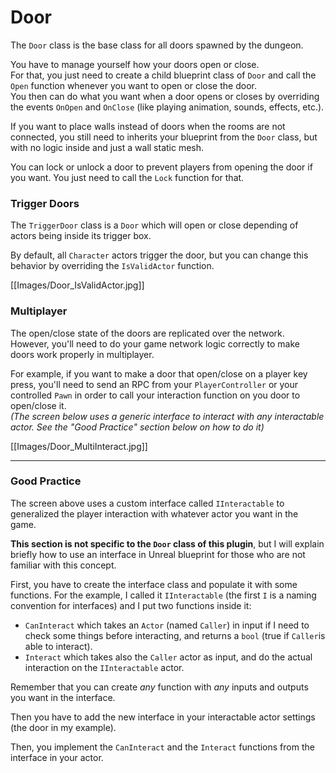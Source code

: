 # Door

The `Door` class is the base class for all doors spawned by the dungeon.

You have to manage yourself how your doors open or close.\
For that, you just need to create a child blueprint class of `Door` and call the `Open`  function whenever you want to open or close the door.\
You then can do what you want when a door opens or closes by overriding the events `OnOpen` and `OnClose` (like playing animation, sounds, effects, etc.).

If you want to place walls instead of doors when the rooms are not connected, you still need to inherits your blueprint from the `Door` class, but with no logic inside and just a wall static mesh.

You can lock or unlock a door to prevent players from opening the door if you want. You just need to call the `Lock` function for that.

### Trigger Doors

The `TriggerDoor` class is a `Door` which will open or close depending of actors being inside its trigger box.

By default, all `Character` actors trigger the door, but you can change this behavior by overriding the `IsValidActor` function.

[[Images/Door_IsValidActor.jpg]]

### Multiplayer

The open/close state of the doors are replicated over the network.\
However, you'll need to do your game network logic correctly to make doors work properly in multiplayer.

For example, if you want to make a door that open/close on a player key press, you'll need to send an RPC from your `PlayerController` or your controlled `Pawn` in order to call your interaction function on you door to open/close it.\
*(The screen below uses a generic interface to interact with any interactable actor. See the "Good Practice" section below on how to do it)*

[[Images/Door_MultiInteract.jpg]]

---

### Good Practice

The screen above uses a custom interface called `IInteractable` to generalized the player interaction with whatever actor you want in the game.

**This section is not specific to the `Door` class of this plugin**, but I will explain briefly how to use an interface in Unreal blueprint for those who are not familiar with this concept.

First, you have to create the interface class and populate it with some functions. For the example, I called it `IInteractable` (the first `I` is a naming convention for interfaces) and I put two functions inside it:
- `CanInteract` which takes an `Actor` (named `Caller`) in input if I need to check some things before interacting, and returns a `bool` (true if `Caller`is able to interact).
- `Interact` which takes also the `Caller` actor as input, and do the actual interaction on the `IInteractable` actor.

Remember that you can create *any* function with *any* inputs and outputs you want in the interface.

Then you have to add the new interface in your interactable actor settings (the door in my example).

<!-- put an image here -->

Then, you implement the `CanInteract` and the `Interact` functions from the interface in your actor.
